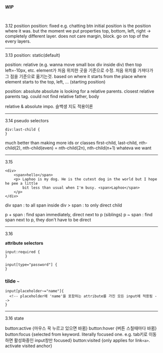 ***WIP***

<br/>

3.12
position
position: fixed e.g. chatting btn
initial position is the position where it was.
but the moment we put properties top, bottom, left, right
-> completely different layer. does not care margin, block. go on top of the every layers.

---

3.13
position: static(default)

position: relative 
(e.g. wanna move small box div inside div)
then top left=-10px, etc.
element가 처음 위치한 곳을 기준으로 수정. 처음 위치를 가져다가 그 점을 기준으로 옮기는것. based on where it starts
from the place where element starts to the top, left, ... (starting position)  

position: absolute
absolute is looking for a relative parents. closest relative parents tag.
could not find relative father, body

relative & absolute impo. 슬백생 지도 적용이론

---

3.14
pseudo selectors
```
div:last-child {
}
```
much better than making more ids or classes
first-child, last-child, nth-child(2), nth-child(even) = nth-child(2n),
nth-child(n+1) whateva we want  

---

3.15
```
<div>
    <span>hello</span>
    <p> Laphoo is my dog. He is the cutest dog in the world but I hope he pee a little
        bit less than usual when I'm busy. <span>Laphoo</span>
    </p>
</div>
```

div span : to all span inside
div > span : to only direct child

p + span : find span immediately, direct next to p (siblings) 
p ~ span : find span next to p, they don't have to be direct

---

3.16

**attribute selectors**


```
input:required {
}

input[type="password"] {
}
```

### tilde ```~```

```
input[placeholder~="name"]{
  <!-- placeholder에 'name'을 포함하는 attribute를 가진 모든 input에 적용됨 -->
}
```

---

3.16
state

button:active {마우스 꾹 누르고 있으면 바뀜}
button:hover {버튼 스칠때마다 바뀜}
button:focus {selected from keyword. literally focused one. e.g. tab키로 이동하면 활성화중인 input창만 focused}
button:visited {only applies for link```<a>```. activate visited anchor}














